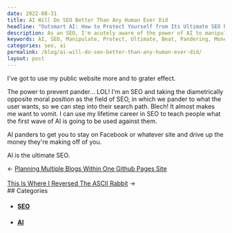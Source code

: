 ```yaml
---
date: 2022-08-31
title: AI Will Do SEO Better Than Any Human Ever Did
headline: "Outsmart AI: How to Protect Yourself from Its Ultimate SEO Power"
description: As an SEO, I'm acutely aware of the power of AI to manipulate users to make money. I'm determined to use my experience to teach people how to protect themselves against this. AI is the ultimate SEO, and I'm here to show you how to beat it. Read my blog post to learn more.
keywords: AI, SEO, Manipulate, Protect, Ultimate, Beat, Pandering, Money, Experience, Teach, Users
categories: seo, ai
permalink: /blog/ai-will-do-seo-better-than-any-human-ever-did/
layout: post
---
```



I've got to use my public website more and to grater effect.

The power to prevent pander... LOL! I'm an SEO and taking the diametrically
opposite moral position as the field of SEO, in which we pander to what the
user wants, so we can step into their search path. Blech! It almost makes me
want to vomit. I can use my lifetime career in SEO to teach people what the
first wave of AI is going to be used against them.

AI panders to get you to stay on Facebook or whatever site and drive up the
money they're making off of you.

AI is the ultimate SEO.


<div class="post-nav"><div class="post-nav-prev"><span class="arrow">&larr;&nbsp;</span><a href="/blog/planning-multiple-blogs-within-one-github-pages-site">Planning Multiple Blogs Within One Github Pages Site</a></div> &nbsp; <div class="post-nav-next"><a href="/blog/this-is-where-i-reversed-the-ascii-rabbit">This Is Where I Reversed The ASCII Rabbit</a><span class="arrow">&nbsp;&rarr;</span></div></div>
## Categories

<ul>
<li><h4><a href='/seo/'>SEO</a></h4></li>
<li><h4><a href='/ai/'>AI</a></h4></li></ul>